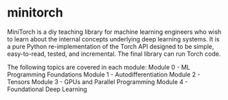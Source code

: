 # minitorch
MiniTorch is a diy teaching library for machine learning engineers who wish to learn about the internal concepts underlying deep learning systems. It is a pure Python re-implementation of the Torch API designed to be simple, easy-to-read, tested, and incremental. The final library can run Torch code.

The following topics are covered in each module:
Module 0 - ML Programming Foundations
Module 1 - Autodifferentiation
Module 2 - Tensors
Module 3 - GPUs and Parallel Programming
Module 4 - Foundational Deep Learning
